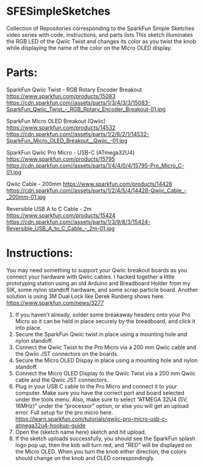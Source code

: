 # SFESimpleSketches
Collection of Repositories corresponding to the SparkFun Simple Sketches video series with code, instructions, and parts lists
This sketch illuminates the RGB LED of the Qwiic Twist and changes its color as you twist the knob while displaying the name of the color on the Micro OLED display.

# Parts:
SparkFun Qwiic Twist - RGB Rotary Encoder Breakout
https://www.sparkfun.com/products/15083
https://cdn.sparkfun.com//assets/parts/1/3/4/3/3/15083-SparkFun_Qwiic_Twist_-_RGB_Rotary_Encoder_Breakout-01.jpg

SparkFun Micro OLED Breakout (Qwiic)
https://www.sparkfun.com/products/14532
https://cdn.sparkfun.com//assets/parts/1/2/6/2/1/14532-SparkFun_Micro_OLED_Breakout__Qwiic_-01.jpg

SparkFun Qwiic Pro Micro - USB-C (ATmega32U4)
https://www.sparkfun.com/products/15795
https://cdn.sparkfun.com//assets/parts/1/4/4/0/4/15795-Pro_Micro_C-01.jpg

Qwiic Cable - 200mm
https://www.sparkfun.com/products/14428
https://cdn.sparkfun.com//assets/parts/1/2/4/5/4/14428-Qwiic_Cable_-_200mm-01.jpg

Reversible USB A to C Cable - 2m
https://www.sparkfun.com/products/15424
https://cdn.sparkfun.com//assets/parts/1/3/9/8/3/15424-Reversible_USB_A_to_C_Cable_-_2m-01.jpg

# Instructions:

You may need something to support your Qwiic breakout boards as you connect your hardware with Qwiic cables. I hacked together a little prototyping station using an old Arduino and Breadboard Holder from my SIK, some nylon standoff hardware, and some scrap particle board. Another solution is using 3M Dual Lock like Derek Runberg shows here. https://www.sparkfun.com/news/3277
1. If you haven’t already, solder some breakaway headers onto your Pro Micro so it can be held in place securely by the breadboard, and click it into place.
2. Secure the SparkFun Qwiic twist in place using a mounting hole and nylon standoff.
3. Connect the Qwiic Twist to the Pro Micro via a 200 mm Qwiic cable and the Qwiic JST connectors on the boards.
4. Secure the Micro OLED Dispay in place using a mounting hole and nylon standoff.
5. Connect the Micro OLED Display to the Qwiic Twist via a 200 mm Qwiic cable and the Qwiic JST connectors.
6. Plug in your USB C cable to the Pro Micro and connect it to your computer. Make sure you have the correct port and board selected under the tools menu. Also, make sure to select “ATMEGA 32U4 (5V, 16MHz)” under the “processor” option, or else you will get an upload error. Full setup for the pro micro here. https://learn.sparkfun.com/tutorials/qwiic-pro-micro-usb-c-atmega32u4-hookup-guide
7. Open the (sketch name here) sketch and hit upload.
8. If the sketch uploads successfully, you should see the SparkFun splash logo pop up, then the kob will turn red, and “RED” will be displayed on the Micro OLED. When you turn the knob either direction, the colors should change on the knob and OLED correspondingly.
